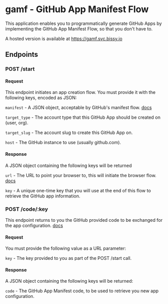 # gamf - GitHub App Manifest Flow

This application enables you to programmatically generate GitHub Apps by
implementing the GitHub App Manifest Flow, so that you don't have to.

A hosted version is available at https://gamf.svc.bissy.io

## Endpoints

### POST /start

#### Request

This endpoint initiates an app creation flow. You must provide it with the
following keys, encoded as JSON:

`manifest`    - A JSON object, acceptable by GitHub's manifest flow. [docs][1]

`target_type` - The account type that this GitHub App should be created on (user, org).

`target_slug` - The account slug to create this GitHub App on.

`host`        - The GitHub instance to use (usually github.com).

#### Response

A JSON object containing the following keys will be returned

`url` - The URL to point your browser to, this will initiate the browser flow. [docs][2]

`key` - A unique one-time key that you will use at the end of this flow to
      retrieve the GitHub app information.

### POST /code/:key

This endpoint returns to you the GitHub provided code to be exchanged for the
app configuration. [docs][3]

#### Request

You must provide the following value as a URL parameter:

`key` - The key provided to you as part of the POST /start call.

#### Response

A JSON object containing the following keys will be returned:

`code` - The GitHub App Manifest code, to be used to retrieve you new app configuration.


[1]: https://docs.github.com/en/developers/apps/building-github-apps/creating-a-github-app-from-a-manifest#github-app-manifest-parameters
[2]: https://docs.github.com/en/developers/apps/building-github-apps/creating-a-github-app-from-a-manifest#1-you-redirect-people-to-github-to-create-a-new-github-app
[3]: https://docs.github.com/en/developers/apps/building-github-apps/creating-a-github-app-from-a-manifest#3-you-exchange-the-temporary-code-to-retrieve-the-app-configuration
